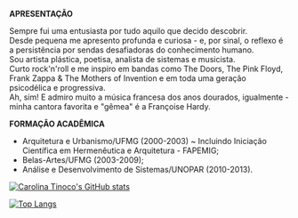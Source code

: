 **APRESENTAÇÃO**

<div>Sempre fui uma entusiasta por tudo aquilo que decido descobrir.</div>
<div>Desde pequena me apresento profunda e curiosa - e, por sinal, o reflexo é a persistência por sendas desafiadoras do conhecimento humano.</div> 
<div>Sou artista plástica, poetisa, analista de sistemas e musicista.</div>
<div>Curto rock'n'roll e me inspiro em bandas como The Doors, The Pink Floyd, Frank Zappa & The Mothers of Invention e em toda uma geração psicodélica e progressiva.</div> 
<div>Ah, sim! E admiro muito a música francesa dos anos dourados, igualmente - minha cantora favorita e "gêmea" é a Françoise Hardy.</div>
</div>
</div>
</div>
</div>

 
**FORMAÇÃO ACADÊMICA**

- Arquitetura e Urbanismo/UFMG (2000-2003) ~ Incluindo Iniciação Científica em Hermenêutica e Arquitetura - FAPEMIG;
- Belas-Artes/UFMG (2003-2009);
- Análise e Desenvolvimento de Sistemas/UNOPAR (2010-2013).


[![Carolina Tinoco's GitHub stats](https://github-readme-stats.vercel.app/api?username=carolinaoftinoco)](https://github.com/carolinaoftinoco/github-readme-stats)

[![Top Langs](https://github-readme-stats.vercel.app/api/top-langs/?username=carolinaoftinoco&layout=compact)](https://github.com/carolinaoftinoco/github-readme-stats)

